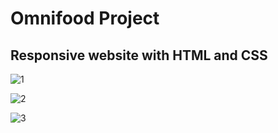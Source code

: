 <h1>Omnifood Project</h1>

<h2>Responsive website with  HTML and CSS</h2>

![1](https://user-images.githubusercontent.com/108857884/203996495-7430e568-977b-4fa0-8838-544330f4506d.png)


![2](https://user-images.githubusercontent.com/108857884/203996516-8ec05ce9-71e3-46ec-b71c-ec16fabd7ed0.png)


![3](https://user-images.githubusercontent.com/108857884/203996522-2ee5d5f2-a58c-4731-9072-909a30145e8a.png)
